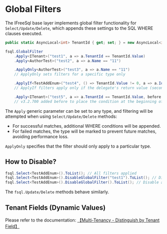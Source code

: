 # Global Filters

The IFreeSql base layer implements global filter functionality for `Select/Update/Delete`, which appends these settings to the SQL WHERE clauses executed.

```csharp
public static AsyncLocal<int> TenantId { get; set; } = new AsyncLocal<int>();

fsql.GlobalFilter
    .Apply<ITenant>("test1", a => a.TenantId == TenantId.Value)
    .Apply<AuthorTest>("test2", a => a.Name == "11")

    .ApplyOnly<AuthorTest>("test3", a => a.Name == "11")
    // ApplyOnly sets filters for a specific type only

    .ApplyIf<TestAddEnum>("test4", () => TenantId.Value != 0, a => a.Id == TenantId.Value);
    // ApplyIf filters apply only if the delegate's return value (second parameter) is true

    .Apply<ITenant>("test5", a => a.TenantId == TenantId.Value, before: true)
    // v3.2.700 added before to place the condition at the beginning of the WHERE clause
```

The `Apply` generic parameter can be set to any type, and filtering will be attempted when using `Select/Update/Delete` methods:

- For successful matches, additional WHERE conditions will be appended.
- For failed matches, the type will be marked to prevent future matches, avoiding performance loss.

`ApplyOnly` specifies that the filter should only apply to a particular type.

## How to Disable?

```csharp
fsql.Select<TestAddEnum>().ToList(); // All filters applied
fsql.Select<TestAddEnum>().DisableGlobalFilter("test1").ToList(); // Disable filter "test1"
fsql.Select<TestAddEnum>().DisableGlobalFilter().ToList(); // Disable all filters
```

The `fsql.Update/Delete` methods behave similarly.

## Tenant Fields (Dynamic Values)

Please refer to the documentation: [【Multi-Tenancy - Distinguish by Tenant Field】](multi-tenancy.md#approach-1-tenant-field-differentiation)
